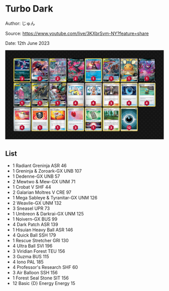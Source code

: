 # Turbo Dark

Author: じゅん

Source: <https://www.youtube.com/live/3KXbrSvm-NY?feature=share>

Date: 12th June 2023

![decklist](../../images/PAL/Turbo%20Dark/1-%20Turbo%20Dark.png)

## List

* 1 Radiant Greninja ASR 46
* 1 Greninja & Zoroark-GX UNB 107
* 1 Dedenne-GX UNB 57
* 2 Mewtwo & Mew-GX UNM 71
* 1 Crobat V SHF 44
* 2 Galarian Moltres V CRE 97
* 1 Mega Sableye & Tyranitar-GX UNM 126
* 2 Weavile-GX UNM 132
* 3 Sneasel UPR 73
* 1 Umbreon & Darkrai-GX UNM 125
* 1 Noivern-GX BUS 99
* 4 Dark Patch ASR 139
* 1 Hisuian Heavy Ball ASR 146
* 4 Quick Ball SSH 179
* 1 Rescue Stretcher GRI 130
* 4 Ultra Ball SVI 196
* 3 Viridian Forest TEU 156
* 3 Guzma BUS 115
* 4 Iono PAL 185
* 4 Professor's Research SHF 60
* 3 Air Balloon SSH 156
* 1 Forest Seal Stone SIT 156
* 12 Basic {D} Energy Energy 15
